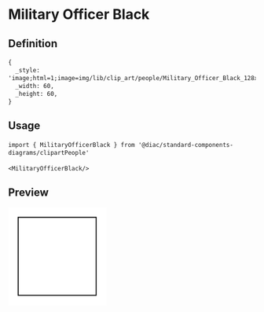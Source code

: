 # Military Officer Black

## Definition

```
{
  _style: 'image;html=1;image=img/lib/clip_art/people/Military_Officer_Black_128x128.pngstrokeColor=none;',
  _width: 60,
  _height: 60,
}
```

## Usage

```
import { MilitaryOfficerBlack } from '@diac/standard-components-diagrams/clipartPeople'

<MilitaryOfficerBlack/>
```

## Preview

<img src="./military-officer-black.png" width="200"/>
